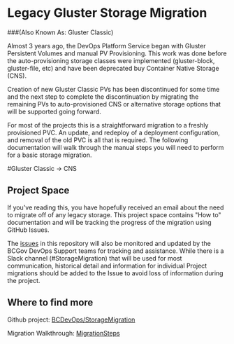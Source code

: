 # Legacy Gluster Storage Migration


###(Also Known As: Gluster Classic)

Almost 3 years ago, the DevOps Platform Service began with Gluster Persistent Volumes and manual PV Provisioning. This work was done before the auto-provisioning storage classes were implemented (gluster-block, gluster-file, etc) and have been deprecated buy Container Native Storage (CNS).

Creation of new Gluster Classic PVs has been discontinued for some time and the next step to complete the discontinuation by migrating the remaining PVs to auto-provisioned CNS or alternative storage options that will be supported going forward.

For most of the projects this is a straightforward migration to a freshly provisioned PVC. An update, and redeploy of a deployment configuration, and removal of the old PVC is all that is required.  The following documentation will walk through the manual steps you will need to perform for a basic storage migration.

#Gluster Classic -> CNS


## Project Space

If you've reading this, you have hopefully received an email about the need to migrate off of any legacy storage.  This project space contains "How to" documentation and will be tracking the progress of the migration using GitHub Issues.

The [issues](https://github.com/BCDevOps/StorageMigration/issues) in this repository will also be monitored and updated by the BCGov DevOps Support teams for tracking and assistance.  While there is a Slack channel (#StorageMigration) that will be used for most communication, historical detail and information for individual Project migrations should be added to the Issue to avoid loss of information during the project.

## Where to find more

Github project: [BCDevOps/StorageMigration](https://github.com/BCDevOps/StorageMigration)

Migration Walkthrough: [MigrationSteps](./MigrationSteps.md)